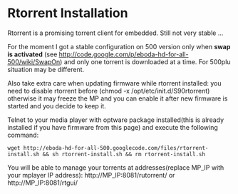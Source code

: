 # Rtorrent Installation #

Rtorrent is a promising torrent client for embedded. Still not very stable ...

For the moment I got a stable configuration on 500 version only when **swap is activated** (see http://code.google.com/p/eboda-hd-for-all-500/wiki/SwapOn) and only one torrent is downloaded at a time. For 500plu situation may be different.

Also take extra care when updating firmware while rtorrent installed: you need to disable rtorrent before (chmod -x /opt/etc/init.d/S90rtorrent) otherwise it may freeze the MP and you can enable it after new firmware is started and you decide to keep it.

Telnet to your media player with optware package installed(this is already installed if you have firmware from this page) and execute the following command:
```
wget http://eboda-hd-for-all-500.googlecode.com/files/rtorrent-install.sh && sh rtorrent-install.sh && rm rtorrent-install.sh
```

You will be able to manage your torrents at addresses(replace MP\_IP with your mplayer IP address):
http://MP_IP:8081/rutorrent/ or http://MP_IP:8081/rtgui/